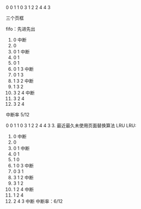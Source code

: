 0 0 1 1 0 3 1 2 2 4 4 3


三个页框

fifo：先进先出
1. 0  中断
2. 0 
3. 0 1 中断
4. 0 1
5. 0 1 
6. 0 1 3 中断
7. 0 1 3 
8. 1 3 2 中断
9. 1 3 2 
10. 3 2 4 中断
11. 3 2 4
12. 3 2 4

中断率   5/12

0 0 1 1 0 3 1 2 2 4 4 3
		3. 最近最久未使用页面替换算法 LRU
LRU:
1. 0 中断
2. 0 
3. 0 1 中断
4. 0 1
5. 1 0
6. 1 0 3 中断
7. 0 3 1 
8. 3 1 2 中断
9. 3 1 2
10. 1 2 4 中断
11. 1 2 4
12. 2 4 3 中断
中断率：6/12
